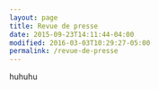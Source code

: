 ```yaml
---
layout: page
title: Revue de presse
date: 2015-09-23T14:11:44-04:00
modified: 2016-03-03T10:29:27-05:00
permalink: /revue-de-presse
---
```


<p>huhuhu</p>



